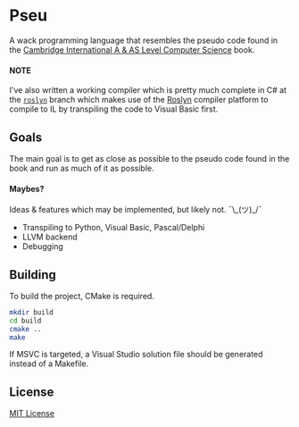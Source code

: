 # Pseu
A wack programming language that resembles the pseudo code found in 
the [Cambridge International A & AS Level Computer Science](https://www.amazon.com/Cambridge-International-Computer-Coursebook-Examinations/dp/1107546737/)
book.

#### NOTE
I've also written a working compiler which is pretty much complete in C# at the
[`roslyn`](https://github.com/FICTURE7/pseu/tree/roslyn/) branch which makes use
of the [Roslyn](https://github.com/dotnet/roslyn/) compiler platform to compile 
to IL by transpiling the code to Visual Basic first.

## Goals
The main goal is to get as close as possible to the pseudo code found in the book
and run as much of it as possible. 

#### Maybes?
Ideas & features which may be implemented, but likely not. ¯\\\_(ツ)\_/¯

* Transpiling to Python, Visual Basic, Pascal/Delphi
* LLVM backend
* Debugging

## Building
To build the project, CMake is required.

```bash
mkdir build
cd build
cmake ..
make
```

If MSVC is targeted, a Visual Studio solution file should be generated instead
of a Makefile.

## License
[MIT License](LICENSE)
